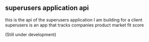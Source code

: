 ## superusers application api

this is the api of the superusers application I am building for a client
superusers is an app that tracks companies product market fit score

(Still under development)
